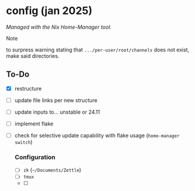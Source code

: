# config (jan 2025)

_Managed with the Nix Home-Manager tool._

> [!NOTE]
> to surpress warning stating that `.../per-user/root/channels` does not exist,
> make said directories.

## To-Do

- [x] restructure
- [ ] update file links per new structure
- [ ] update inputs to... unstable or 24.11
- [ ] implement flake
- [ ] check for selective update capability with flake usage
      (`home-manager switch`)

  ### Configuration

  - [ ] `zk` (`~/Documents/Zettle`)
  - [ ] `tmux`
  - [ ]
